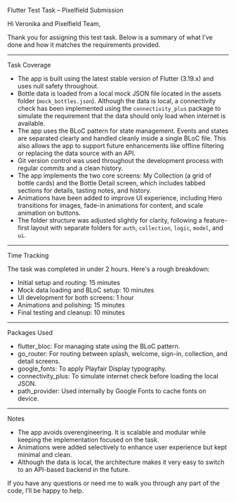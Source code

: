 
Flutter Test Task – Pixelfield Submission

Hi Veronika and Pixelfield Team,

Thank you for assigning this test task. Below is a summary of what I’ve done and how it matches the requirements provided.

---

Task Coverage

- The app is built using the latest stable version of Flutter (3.19.x) and uses null safety throughout.
- Bottle data is loaded from a local mock JSON file located in the assets folder (`mock_bottles.json`). Although the data is local, a connectivity check has been implemented using the `connectivity_plus` package to simulate the requirement that the data should only load when internet is available.
- The app uses the BLoC pattern for state management. Events and states are separated clearly and handled cleanly inside a single BLoC file. This also allows the app to support future enhancements like offline filtering or replacing the data source with an API.
- Git version control was used throughout the development process with regular commits and a clean history.
- The app implements the two core screens: My Collection (a grid of bottle cards) and the Bottle Detail screen, which includes tabbed sections for details, tasting notes, and history.
- Animations have been added to improve UI experience, including Hero transitions for images, fade-in animations for content, and scale animation on buttons.
- The folder structure was adjusted slightly for clarity, following a feature-first layout with separate folders for `auth`, `collection`, `logic`, `model`, and `ui`.

---

Time Tracking

The task was completed in under 2 hours. Here's a rough breakdown:

- Initial setup and routing: 15 minutes  
- Mock data loading and BLoC setup: 10 minutes  
- UI development for both screens: 1 hour  
- Animations and polishing: 15 minutes  
- Final testing and cleanup: 10 minutes  

---

Packages Used

- flutter_bloc: For managing state using the BLoC pattern.
- go_router: For routing between splash, welcome, sign-in, collection, and detail screens.
- google_fonts: To apply Playfair Display typography.
- connectivity_plus: To simulate internet check before loading the local JSON.
- path_provider: Used internally by Google Fonts to cache fonts on device.

---

Notes

- The app avoids overengineering. It is scalable and modular while keeping the implementation focused on the task.
- Animations were added selectively to enhance user experience but kept minimal and clean.
- Although the data is local, the architecture makes it very easy to switch to an API-based backend in the future.

If you have any questions or need me to walk you through any part of the code, I’ll be happy to help.


